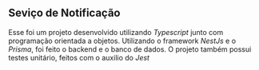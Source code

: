 ## Seviço de Notificação

Esse foi um projeto desenvolvido utilizando *Typescript* junto com programação orientada a objetos. Utilizando o framework *NestJs* e o *Prisma*, foi feito o backend e o banco de dados. O projeto também possui testes unitário, feitos com o auxilio do *Jest*
